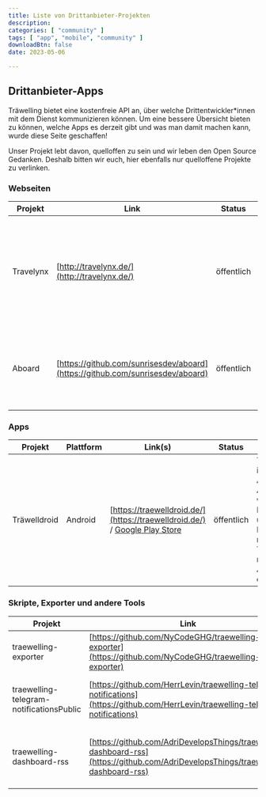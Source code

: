 ```yaml
---
title: Liste von Drittanbieter-Projekten
description:
categories: [ "community" ]
tags: [ "app", "mobile", "community" ]
downloadBtn: false
date: 2023-05-06

---
```


## Drittanbieter-Apps

Träwelling bietet eine kostenfreie API an, über welche Drittentwickler\*innen mit dem Dienst kommunizieren können.
Um eine bessere Übersicht bieten zu können, welche Apps es derzeit gibt und was man damit machen kann, wurde diese Seite
geschaffen!

Unser Projekt lebt davon, quelloffen zu sein und wir leben den Open Source Gedanken. Deshalb bitten wir euch, hier
ebenfalls nur quelloffene Projekte zu verlinken.

### Webseiten

| Projekt   | Link                                                                           | Status     | Infos                                                                                                                                                  |
|-----------|--------------------------------------------------------------------------------|------------|--------------------------------------------------------------------------------------------------------------------------------------------------------|
| Travelynx | [http://travelynx.de/](http://travelynx.de/)                                   | öffentlich | Travelynx ist ein eigener, unabhängiger Check-in Dienst für Züge im Netz der Deutschen Bahn. Er bietet eine Synchronisierung von und zu Träwelling an. |
| Aboard    | [https://github.com/sunrisesdev/aboard](https://github.com/sunrisesdev/aboard) | öffentlich | Aboard ist ein alternativer Webclient für Träwelling, welcher sich auf mobile Bedienung fokussiert.                                                    |

### Apps

| Projekt      | Plattform | Link(s)                                                                                                                                         | Status     | Infos                                                                                                                    |
|--------------|-----------|-------------------------------------------------------------------------------------------------------------------------------------------------|------------|--------------------------------------------------------------------------------------------------------------------------|
| Träwelldroid | Android   | [https://traewelldroid.de/](https://traewelldroid.de/) / [Google Play Store](https://play.google.com/store/apps/details?id=de.hbch.traewelling) | öffentlich | Träwelldroid ist eine Android-App, welche das Einchecken und Interagieren mit Träwelling nativ unter Android ermöglicht. |

### Skripte, Exporter und andere Tools

| Projekt                                  | Link                                                                                                                               | Infos                                                   |
|------------------------------------------|------------------------------------------------------------------------------------------------------------------------------------|---------------------------------------------------------|
| traewelling-exporter                     | [https://github.com/NyCodeGHG/traewelling-exporter](https://github.com/NyCodeGHG/traewelling-exporter)                             | Prometheus Exporter für Fahrten                         |
| traewelling-telegram-notificationsPublic | [https://github.com/HerrLevin/traewelling-telegram-notifications](https://github.com/HerrLevin/traewelling-telegram-notifications) | No description, website, or topics provided.            |
| traewelling-dashboard-rss                | [https://github.com/AdriDevelopsThings/traewelling-dashboard-rss](https://github.com/AdriDevelopsThings/traewelling-dashboard-rss) | Erstelle einen RSS Feed aus deinem Träwelling Dashboard |
